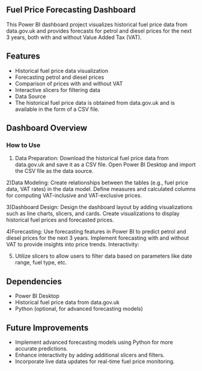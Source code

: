 ## Fuel Price Forecasting Dashboard
This Power BI dashboard project visualizes historical fuel price data from data.gov.uk and provides forecasts for petrol and diesel prices for the next 3 years, both with and without Value Added Tax (VAT).

## Features
+ Historical fuel price data visualization
+ Forecasting petrol and diesel prices
+ Comparison of prices with and without VAT
+ Interactive slicers for filtering data
+ Data Source
+ The historical fuel price data is obtained from data.gov.uk and is available in the form of a CSV file.

## Dashboard Overview

### How to Use
1) Data Preparation:
Download the historical fuel price data from data.gov.uk and save it as a CSV file.
Open Power BI Desktop and import the CSV file as the data source.

2)Data Modeling:
Create relationships between the tables (e.g., fuel price data, VAT rates) in the data model.
Define measures and calculated columns for computing VAT-inclusive and VAT-exclusive prices.

3)Dashboard Design:
Design the dashboard layout by adding visualizations such as line charts, slicers, and cards.
Create visualizations to display historical fuel prices and forecasted prices.

4)Forecasting:
Use forecasting features in Power BI to predict petrol and diesel prices for the next 3 years.
Implement forecasting with and without VAT to provide insights into price trends.
Interactivity:

5) Utilize slicers to allow users to filter data based on parameters like date range, fuel type, etc.

## Dependencies
+ Power BI Desktop
+ Historical fuel price data from data.gov.uk
+ Python (optional, for advanced forecasting models)
  
## Future Improvements
+ Implement advanced forecasting models using Python for more accurate predictions.
+ Enhance interactivity by adding additional slicers and filters.
+ Incorporate live data updates for real-time fuel price monitoring.
